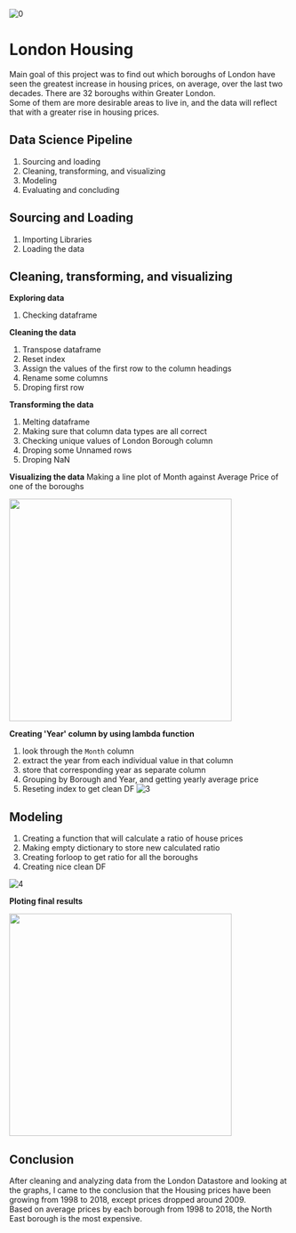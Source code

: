 ![0](https://user-images.githubusercontent.com/98930412/173456584-780dcccf-ed7d-4104-8b04-784b08d6127d.jpg)
 
# London Housing

Main goal of this project was to find out which boroughs of London have seen the greatest increase in housing prices, on average, over the last two decades.
There are 32 boroughs within Greater London.    
Some of them are more desirable areas to live in, and the data will reflect that with a greater rise in housing prices.

## Data Science Pipeline

1. Sourcing and loading
2. Cleaning, transforming, and visualizing
3. Modeling
4. Evaluating and concluding

## Sourcing and Loading 
1. Importing Libraries
2. Loading the data

## Cleaning, transforming, and visualizing

**Exploring data**
1. Checking dataframe

**Cleaning the data**
1. Transpose dataframe
2. Reset index
3. Assign the values of the first row to the column headings
4. Rename some columns
5. Droping first row

**Transforming the data**
1. Melting dataframe
2. Making sure that column data types are all correct
3. Checking unique values of London Borough column
4. Droping some Unnamed rows
5. Droping NaN

**Visualizing the data**
Making a line plot of Month against Average Price of one of the boroughs

<img src="https://user-images.githubusercontent.com/98930412/173454933-0bae8f38-746f-4264-9e48-f1b216786769.PNG" width="400">


**Creating 'Year' column by using lambda function**
1. look through the `Month` column
2. extract the year from each individual value in that column 
3. store that corresponding year as separate column
4. Grouping by Borough and Year, and getting yearly average price
5. Reseting index to get clean DF
![3](https://user-images.githubusercontent.com/98930412/173470142-6216f5da-9961-49fd-91e6-73729024129f.PNG)

## Modeling
1. Creating a function that will calculate a ratio of house prices
2. Making empty dictionary to store new calculated ratio
3. Creating forloop to get ratio for all the boroughs
4. Creating nice clean DF

![4](https://user-images.githubusercontent.com/98930412/173471817-b3923331-74ea-443d-a39c-f51cb6f15572.PNG)

**Ploting final results**

<img src="https://user-images.githubusercontent.com/98930412/173454957-deb56647-05ba-4c9c-9650-9c6e1bf3fe85.PNG" width="400">

## Conclusion  
After cleaning and analyzing data from the London Datastore and looking at the graphs, I came to the conclusion that the Housing prices have been growing from 1998 to 2018, except prices dropped around 2009.   
Based on average prices by each borough from 1998 to 2018, the North East borough is the most expensive.
